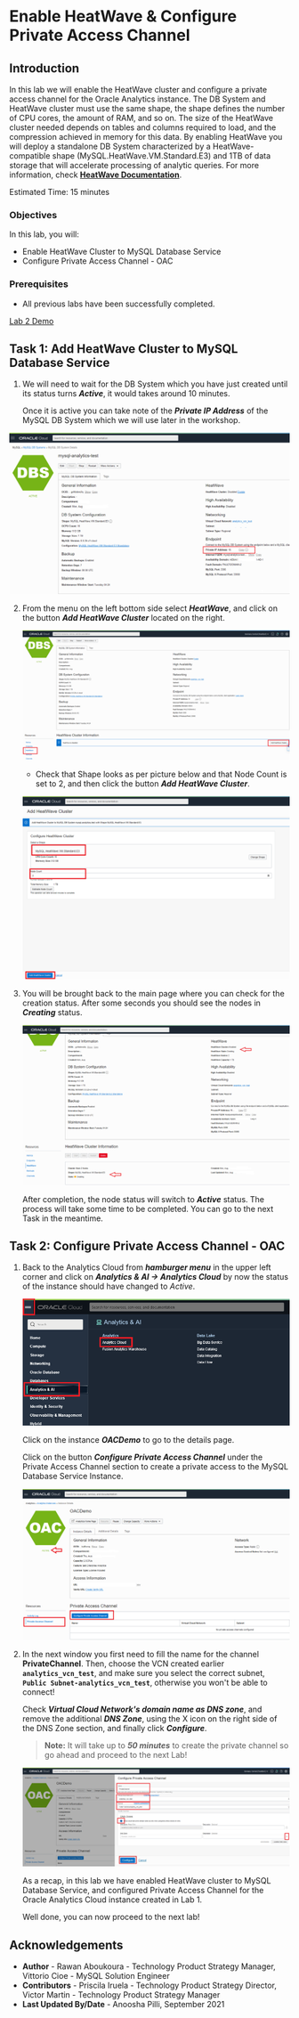 # Enable HeatWave & Configure Private Access Channel

## Introduction

In this lab we will enable the HeatWave cluster and configure a private access channel for the Oracle Analytics instance.
The DB System and HeatWave cluster must use the same shape, the shape defines the number of CPU cores, the amount of RAM, and so on. The size of the HeatWave cluster needed depends on tables and columns required to load, and the compression achieved in memory for this data.
By enabling HeatWave you will deploy a standalone DB System characterized by a HeatWave-compatible shape (MySQL.HeatWave.VM.Standard.E3) and 1TB of data storage that will accelerate processing of analytic queries. For more information, check **[HeatWave Documentation](https://docs.oracle.com/en-us/iaas/mysql-database/doc/heatwave1.html#GUID-9401C69A-B379-48EB-B96C-56462C23E4FD)**. 

Estimated Time: 15 minutes

### Objectives

In this lab, you will:
-  Enable HeatWave Cluster to MySQL Database Service
-  Configure Private Access Channel - OAC

### Prerequisites

- All previous labs have been successfully completed.

[Lab 2 Demo](youtube:DfdcFzcnpWQ)

## Task 1: Add HeatWave Cluster to MySQL Database Service

1. We will need to wait for the DB System which you have just created until its status turns  _**Active**_, it would takes around 10 minutes.

   Once it is active you can take note of the _**Private IP Address**_ of the MySQL DB System which we will use later in the workshop.

  ![MySQL DB System dashboard](./images/Lab2-task1.1.png)

2. From the menu on the left bottom side select _**HeatWave**_, and click on the button _**Add HeatWave Cluster**_ located on the right.
     
   ![Add Heatwave Cluster](./images/Lab2-task1.2.png)

   	- Check that Shape looks as per picture below and that Node Count is set to 2, and then click the button _**Add HeatWave Cluster**_.

   ![Heatwave Cluster enable](./images/Lab2-task1.2-1.png)

3. You will be brought back to the main page where you can check for the creation status. After some seconds you should see the nodes in _**Creating**_ status.
     
   ![Heatwave Cluster creating status](./images/Lab2-task1.3.png)

   After completion, the node status will switch to _**Active**_ status. The process will take some time to be completed. You can go to the next Task in the meantime.

## Task 2: Configure Private Access Channel - OAC


1. Back to the Analytics Cloud from _**hamburger menu**_ in the upper left corner and click on _**Analytics & AI -> Analytics Cloud**_ by now the status of the instance should have changed to _Active_. 

   ![OCI Console](./images/Lab2-task2.1.png)

   Click on the instance _**OACDemo**_ to go to the details page.

   Click on the button _**Configure Private Access Channel**_ under the Private Access Channel section to create a private access to the MySQL Database Service Instance.

   ![Configuring private channel OAC](./images/Lab2-task2.1-1.png)

2. In the next window you first need to fill the name for the channel **PrivateChannel**. Then, choose the VCN created earlier **`analytics_vcn_test`**, and make sure you select the correct subnet, **`Public Subnet-analytics_vcn_test`**, otherwise you won't be able to connect!
   
    Check _**Virtual Cloud Network's domain name as DNS zone**_, and remove the additional _**DNS Zone**_, using the X icon on the right side of the DNS Zone section, and finally click _**Configure**_.  

   	> **Note:** It will take up to _**50 minutes**_ to create the private channel so go ahead and proceed to the next Lab! 

   	![Configuring private channel OAC](./images/Lab2-task2.2.png)

   	As a recap, in this lab we have enabled HeatWave cluster to MySQL Database Service, and configured Private Access Channel for the Oracle Analytics Cloud instance created in Lab 1. 
    
   Well done, you can now proceed to the next lab!


## Acknowledgements
   - **Author** - Rawan Aboukoura - Technology Product Strategy Manager, Vittorio Cioe - MySQL Solution Engineer
   - **Contributors** - Priscila Iruela - Technology Product Strategy Director, Victor Martin - Technology Product Strategy Manager 
   - **Last Updated By/Date** - Anoosha Pilli, September 2021
